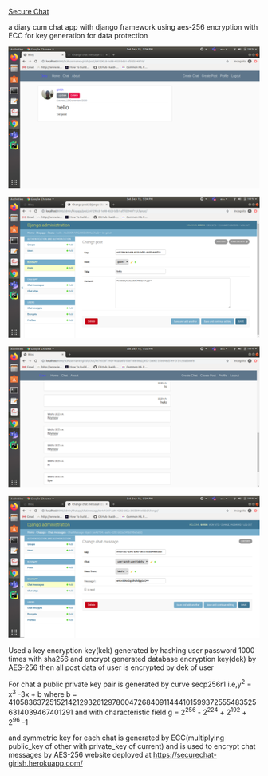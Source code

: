 [Secure Chat]()

a diary cum chat app with django framework using aes-256 encryption with ECC for key generation for data protection

![HEllo](/images/post.png?raw=true "post on user screen")

![Hello](/images/post_encrypt.png?raw=true "post on database")

![HEllo](/images/chat.png?raw=true "chat on user screen")

![Hello](/images/chat_encrypt.png?raw=true "chat on database")

Used a key encryption key(kek) generated by hashing user password 1000 times with sha256 and encrypt generated database encryption key(dek) by AES-256
then all post data of user is encrypted by dek of user

For chat a public private key pair is generated by curve secp256r1 i.e,y<sup>2</sup> = x<sup>3</sup> -3x + b where b = 41058363725152142129326129780047268409114441015993725554835256314039467401291 and with characteristic field g = 2<sup>256</sup> - 2<sup>224</sup> + 2<sup>192</sup> + 2<sup>96</sup> -1

and symmetric key for each chat is generated by ECC(multiplying public_key of other with private_key of current) and is used to encrypt chat messages by AES-256
website deployed at https://securechat-girish.herokuapp.com/
